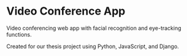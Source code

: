 # Video Conference App

Video conferencing web app with facial recognition and eye-tracking functions.

Created for our thesis project using Python, JavaScript, and Django.
